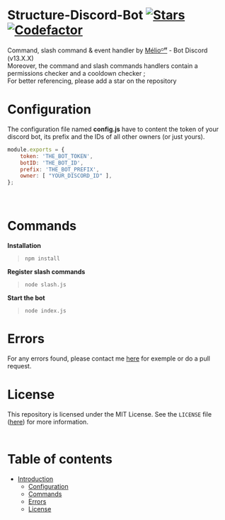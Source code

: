 # Structure-Discord-Bot [![Stars](https://img.shields.io/github/stars/meliooff/Structure-Discord-Bot)](https://github.com/meliooff/Structure-Discord-Bot) [![Codefactor](https://www.codefactor.io/Content/badges/APlus.svg)](https://www.codefactor.io/repository/github/meliooff/structure-discord-bot)

Command, slash command &amp; event handler by [Mélioᴼᶠᶠ](https://github.com/meliooff) - Bot Discord (v13.X.X)  
Moreover, the command and slash commands handlers contain a permissions checker and a cooldown checker ;  
For better referencing, please add a star on the repository  


# Configuration

The configuration file named **config.js** have to content the token of your discord bot, its prefix and the IDs of all other owners (or just yours).  
```js
module.exports = {
    token: 'THE_BOT_TOKEN',
    botID: 'THE_BOT_ID',
    prefix: 'THE_BOT_PREFIX',
    owner: [ "YOUR_DISCORD_ID" ],
};  
 ```
ᅠᅠ

# Commands

**Installation**
> `npm install`

**Register slash commands**  
> `node slash.js`

**Start the bot**  
> `node index.js`

# Errors

For any errors found, please contact me [here](https://discord.com/invite/G6WQsMQShZ) for exemple or do a pull request. 

# License
This repository is licensed under the MIT License. See the `LICENSE` file ([here](https://github.com/meliooff/Structure-Discord-Bot/blob/master/LICENSE)) for more information.  
ᅠᅠ


# Table of contents
* [Introduction](#Structure-Discord-Bot)
  * [Configuration](#Configuration)
  * [Commands](#Commands)
  * [Errors](#Errors)
  * [License](#License)